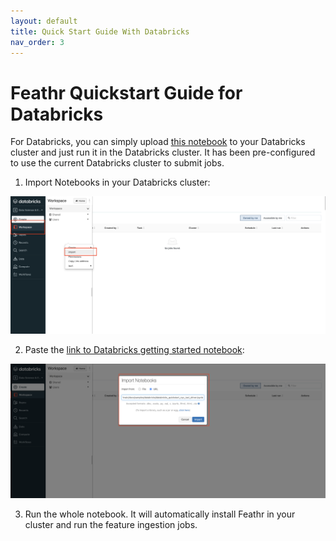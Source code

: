 ```yaml
---
layout: default
title: Quick Start Guide With Databricks
nav_order: 3
---
```


# Feathr Quickstart Guide for Databricks

For Databricks, you can simply upload [this notebook](./samples/databricks/databricks_quickstart_nyc_taxi_driver.ipynb) to your Databricks cluster and just run it in the Databricks cluster. It has been pre-configured to use the current Databricks cluster to submit jobs.

1. Import Notebooks in your Databricks cluster:

![Import Notebooks](./images/databricks_quickstart1.png)


2. Paste the [link to Databricks getting started notebook](./samples/databricks/databricks_quickstart_nyc_taxi_driver.ipynb):

![Import Notebooks](./images/databricks_quickstart2.png)

3. Run the whole notebook. It will automatically install Feathr in your cluster and run the feature ingestion jobs.
